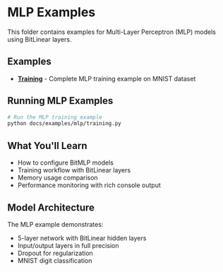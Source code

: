 # MLP Examples

This folder contains examples for Multi-Layer Perceptron (MLP) models using BitLinear layers.

## Examples

- **[Training](training.py)** - Complete MLP training example on MNIST dataset

## Running MLP Examples

```bash
# Run the MLP training example
python docs/examples/mlp/training.py
```

## What You'll Learn

- How to configure BitMLP models
- Training workflow with BitLinear layers
- Memory usage comparison
- Performance monitoring with rich console output

## Model Architecture

The MLP example demonstrates:
- 5-layer network with BitLinear hidden layers
- Input/output layers in full precision
- Dropout for regularization
- MNIST digit classification
